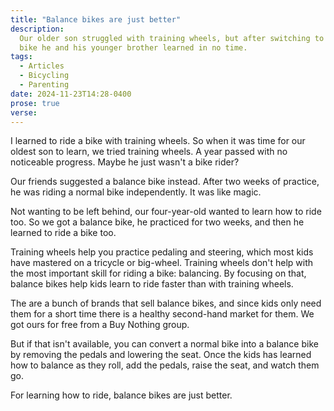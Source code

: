 ```yaml
---
title: "Balance bikes are just better"
description:
  Our older son struggled with training wheels, but after switching to a balance
  bike he and his younger brother learned in no time.
tags:
  - Articles
  - Bicycling
  - Parenting
date: 2024-11-23T14:28-0400
prose: true
verse:
---
```


I learned to ride a bike with training wheels. So when it was time for our
oldest son to learn, we tried training wheels. A year passed with no noticeable
progress. Maybe he just wasn't a bike rider?

Our friends suggested a balance bike instead. After two weeks of practice, he
was riding a normal bike independently. It was like magic.

Not wanting to be left behind, our four-year-old wanted to learn how to ride
too. So we got a balance bike, he practiced for two weeks, and then he learned
to ride a bike too.

Training wheels help you practice pedaling and steering, which most kids have
mastered on a tricycle or big-wheel. Training wheels don't help with the most
important skill for riding a bike: balancing. By focusing on that, balance bikes
help kids learn to ride faster than with training wheels.

The are a bunch of brands that sell balance bikes, and since kids only need them
for a short time there is a healthy second-hand market for them. We got ours for
free from a Buy Nothing group.

But if that isn't available, you can convert a normal bike into a balance bike
by removing the pedals and lowering the seat. Once the kids has learned how to
balance as they roll, add the pedals, raise the seat, and watch them go.

For learning how to ride, balance bikes are just better.
